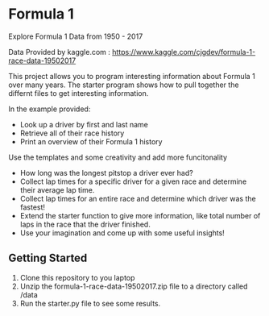 # Formula 1

Explore Formula 1 Data from 1950 - 2017

Data Provided by kaggle.com : https://www.kaggle.com/cjgdev/formula-1-race-data-19502017

This project allows you to program interesting information about Formula 1 over many years. The starter program shows how to pull together the differnt files to get interesting information.

In the example provided:
- Look up a driver by first and last name
- Retrieve all of their race history
- Print an overview of their Formula 1 history

Use the templates and some creativity and add more funcitonality
- How long was the longest pitstop a driver ever had?
- Collect lap times for a specific driver for a given race and determine their average lap time.
- Collect lap times for an entire race and determine which driver was the fastest!
- Extend the starter function to give more information, like total number of laps in the race that the driver finished.
- Use your imagination and come up with some useful insights!

## Getting Started
1. Clone this repository to you laptop
2. Unzip the formula-1-race-data-19502017.zip file to a directory called /data
3. Run the starter.py file to see some results. 
